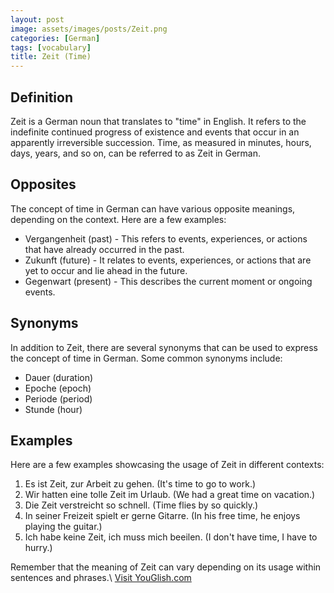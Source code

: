 ```yaml
---
layout: post
image: assets/images/posts/Zeit.png
categories: [German]
tags: [vocabulary]
title: Zeit (Time)
---
```


## Definition

Zeit is a German noun that translates to "time" in English. It refers to the indefinite continued progress of existence and events that occur in an apparently irreversible succession. Time, as measured in minutes, hours, days, years, and so on, can be referred to as Zeit in German.

## Opposites

The concept of time in German can have various opposite meanings, depending on the context. Here are a few examples:

- Vergangenheit (past) - This refers to events, experiences, or actions that have already occurred in the past.
- Zukunft (future) - It relates to events, experiences, or actions that are yet to occur and lie ahead in the future.
- Gegenwart (present) - This describes the current moment or ongoing events.

## Synonyms

In addition to Zeit, there are several synonyms that can be used to express the concept of time in German. Some common synonyms include:

- Dauer (duration)
- Epoche (epoch)
- Periode (period)
- Stunde (hour)

## Examples

Here are a few examples showcasing the usage of Zeit in different contexts:

1. Es ist Zeit, zur Arbeit zu gehen. (It's time to go to work.)
2. Wir hatten eine tolle Zeit im Urlaub. (We had a great time on vacation.)
3. Die Zeit verstreicht so schnell. (Time flies by so quickly.)
4. In seiner Freizeit spielt er gerne Gitarre. (In his free time, he enjoys playing the guitar.)
5. Ich habe keine Zeit, ich muss mich beeilen. (I don't have time, I have to hurry.)

Remember that the meaning of Zeit can vary depending on its usage within sentences and phrases.\ <a id="yg-widget-0" class="youglish-widget" data-query="Zeit" data-lang="german" data-components="8412" data-auto-start="0" data-bkg-color="theme_light" data-title="How%20to%20pronounce%20Zeit%20in%20German"  rel="nofollow" href="https://youglish.com">Visit YouGlish.com</a><script async src="https://youglish.com/public/emb/widget.js" charset="utf-8"></script>